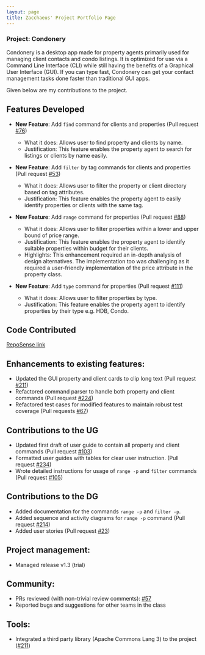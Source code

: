 ```yaml
---
layout: page
title: Zacchaeus' Project Portfolio Page
---
```


### Project: Condonery

Condonery is a desktop app made for property agents primarily used for managing client contacts and condo listings.
It is optimized for use via a Command Line Interface (CLI) while still having the benefits of a Graphical User Interface (GUI).
If you can type fast, Condonery can get your contact management tasks done faster than traditional GUI apps.

Given below are my contributions to the project.

## Features Developed

- **New Feature**: Add `find` command for clients and properties (Pull request [#76](https://github.com/AY2223S1-CS2103-W14-1/tp/pull/76))
  - What it does: Allows user to find property and clients by name.
  - Justification: This feature enables the property agent to search for listings or clients by name easily.

- **New Feature**: Add `filter` by tag commands for clients and properties (Pull request [#53](https://github.com/AY2223S1-CS2103-W14-1/tp/pull/53))
  - What it does: Allows user to filter the property or client directory based on tag attributes.
  - Justification: This feature enables the property agent to easily identify properties or clients with the same tag.

- **New Feature**: Add `range` command for properties (Pull request [#88](https://github.com/AY2223S1-CS2103-W14-1/tp/pull/88))
  - What it does: Allows user to filter properties within a lower and upper bound of price range.
  - Justification: This feature enables the property agent to identify suitable properties within budget for their clients.
  - Highlights: This enhancement required an in-depth analysis of design alternatives.
  The implementation too was challenging as it required a user-friendly implementation of the price attribute in the property class.

- **New Feature**: Add `type` command for properties (Pull request [#111](https://github.com/AY2223S1-CS2103-W14-1/tp/pull/111))
  - What it does: Allows user to filter properties by type.
  - Justification: This feature enables the property agent to identify properties by their type e.g. HDB, Condo.

## Code Contributed

[RepoSense link](https://nus-cs2103-ay2223s1.github.io/tp-dashboard/?search=zacchaeuschok&breakdown=true)

## Enhancements to existing features:

- Updated the GUI property and client cards to clip long text (Pull request [#211](https://github.com/AY2223S1-CS2103-W14-1/tp/pull/211))
- Refactored command parser to handle both property and client commands (Pull request [#224](https://github.com/AY2223S1-CS2103-W14-1/tp/pull/224))
- Refactored test cases for modified features to maintain robust test coverage (Pull requests [#67](https://github.com/AY2223S1-CS2103-W14-1/tp/pull/67))

## Contributions to the UG

- Updated first draft of user guide to contain all property and client commands (Pull request [#103](https://github.com/AY2223S1-CS2103-W14-1/tp/pull/103))
- Formatted user guides with tables for clear user instruction. (Pull request [#234](https://github.com/AY2223S1-CS2103-W14-1/tp/pull/234))
- Wrote detailed instructions for usage of `range -p` and `filter` commands (Pull request [#105](https://github.com/AY2223S1-CS2103-W14-1/tp/pull/105))

## Contributions to the DG

- Added documentation for the commands `range -p` and `filter -p`.
- Added sequence and activity diagrams for `range -p` command (Pull request [#214](https://github.com/AY2223S1-CS2103-W14-1/tp/pull/214))
- Added user stories (Pull request [#23](https://github.com/AY2223S1-CS2103-W14-1/tp/pull/23))

## Project management:

- Managed release v1.3 (trial)

## Community:

- PRs reviewed (with non-trivial review comments): [#57](https://github.com/AY2223S1-CS2103-W14-1/tp/pull/57)
- Reported bugs and suggestions for other teams in the class

## Tools:

- Integrated a third party library (Apache Commons Lang 3) to the project ([#211](https://github.com/AY2223S1-CS2103-W14-1/tp/pull/211))
